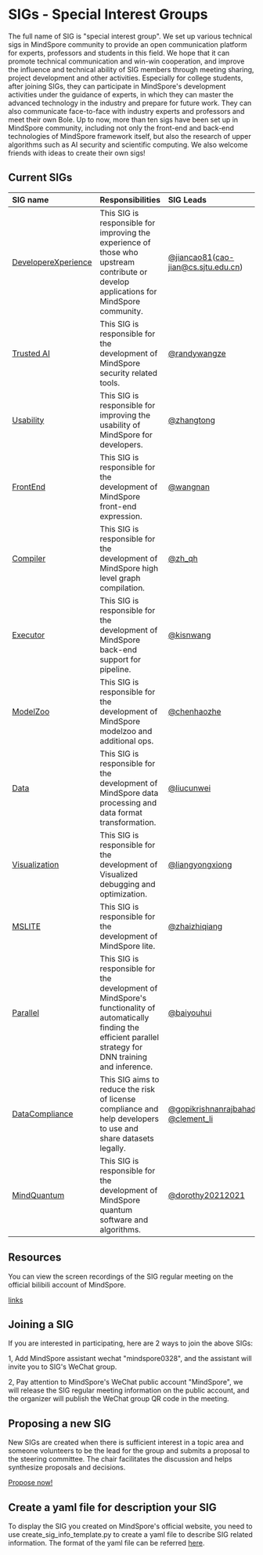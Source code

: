 # SIGs - Special Interest Groups

The full name of SIG is "special interest group". We set up various technical sigs in MindSpore community to
provide an open communication platform for experts, professors and students in this field.
We hope that it can promote technical communication and win-win cooperation, and improve the influence and technical
ability of SIG members through meeting sharing, project development and other activities.
Especially for college students, after joining SIGs, they can participate in MindSpore's development activities
under the guidance of experts, in which they can master the advanced technology in the industry and prepare for future
work. They can also communicate face-to-face with industry experts and professors and meet their own Bole. Up to now,
more than ten sigs have been set up in MindSpore community, including not only the front-end and back-end technologies
of MindSpore framework itself, but also the research of upper algorithms such as AI security and scientific computing.
We also welcome friends with ideas to create their own sigs!

## Current SIGs

| SIG name                                   | Responsibilities                                                                                                                                                  | SIG Leads |
|:-------------------------------------------|:------------------------------------------------------------------------------------------------------------------------------------------------------------------| :-------- |
| [DevelopereXperience](dx/README.md)        | This SIG is responsible for improving the experience of those who upstream contribute or develop applications for MindSpore community.                            | [@jiancao81](https://gitee.com/jiancao81)(cao-jian@cs.sjtu.edu.cn)  |
| [Trusted AI](security/README.md)          | This SIG is responsible for the development of MindSpore security related tools.                                                                                  | [@randywangze](https://gitee.com/randywangze) |
| [Usability](usability/README.md)           | This SIG is responsible for improving the usability of MindSpore for developers.                                                                                  | [@zhangtong](https://gitee.com/tong-zhang) |
| [FrontEnd](frontend/README.md)             | This SIG is responsible for the development of MindSpore front-end expression.                                                                                    | [@wangnan](https://gitee.com/wangnan39) |
| [Compiler](compiler/README.md)             | This SIG is responsible for the development of MindSpore high level graph compilation.                                                                            | [@zh_qh](https://gitee.com/zh_qh) |
| [Executor](executor/README.md)             | This SIG is responsible for the development of MindSpore back-end support for pipeline.                                                                           | [@kisnwang](https://gitee.com/kisnwang) |
| [ModelZoo](modelzoo/README.md)             | This SIG is responsible for the development of MindSpore modelzoo and additional ops.                                                                             | [@chenhaozhe](https://gitee.com/c_34) |
| [Data](data/README.md)                     | This SIG is responsible for the development of MindSpore data processing and data format transformation.                                                          | [@liucunwei](https://gitee.com/liucunwei) |
| [Visualization](visualization/README.md)   | This SIG is responsible for the development of Visualized debugging and optimization.                                                                             | [@liangyongxiong](https://gitee.com/liangyongxiong1024) |
| [MSLITE](mslite/README.md)                 | This SIG is responsible for the development of MindSpore lite.                                                                                                    | [@zhaizhiqiang](https://gitee.com/zhaizhiqiang) |
| [Parallel](parallel/README.md)             | This SIG is responsible for the development of MindSpore's functionality of automatically finding the efficient parallel strategy for DNN training and inference. | [@baiyouhui](https://gitee.com/bert0108) |
| [DataCompliance](datacompliance/README.md) | This SIG aims to reduce the risk of license compliance and help developers to use and share datasets legally.                                                     | [@gopikrishnanrajbahadur](https://gitee.com/gopikrishnanrajbahadur) [@clement_li](https://gitee.com/clement_li) |
| [MindQuantum](mindquantum/README.md)        | This SIG is responsible for the development of MindSpore quantum software and algorithms.             | [@dorothy20212021](https://gitee.com/dorothy20212021)  |

## Resources

You can view the screen recordings of the SIG regular meeting on the official bilibili account of MindSpore.

 [links](https://space.bilibili.com/526894060/channel/seriesdetail?sid=675044)

## Joining a SIG

If you are interested in participating, here are 2 ways to join the above SIGs:

1, Add MindSpore assistant wechat "mindspore0328", and the assistant will invite you to SIG's WeChat group.

2, Pay attention to MindSpore's WeChat public account "MindSpore", we will release the SIG regular meeting information on the public account, and the organizer will publish the WeChat group QR code in the meeting.

## Proposing a new SIG

New SIGs are created when there is sufficient interest in a topic area
and someone volunteers to be the lead for the group and submits a proposal to
the steering committee. The chair facilitates the discussion and helps
synthesize proposals and decisions.

[Propose now!](https://gitee.com/mindspore/community/blob/master/sigs/dx/docs/How%20to%20build%20a%20SIG%20or%20WG_cn.md)

## Create a yaml file for description your SIG

To display the SIG you created on MindSpore's official website, you need to use create_sig_info_template.py to create a yaml file to describe SIG related information. The format of the yaml file can be referred [here](https://gitee.com/openeuler/community/blob/master/sig/README.md).